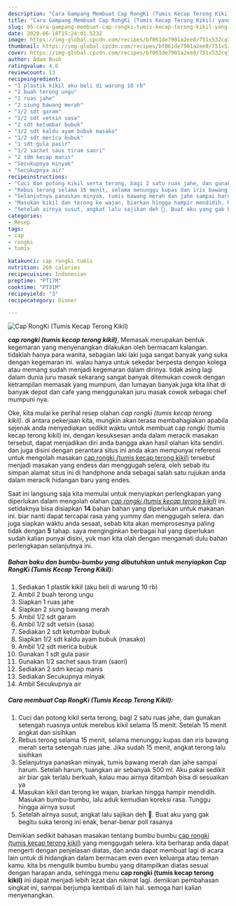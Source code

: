 ```yaml
---
description: "Cara Gampang Membuat Cap RongKi (Tumis Kecap Terong Kikil) yang Bisa Manjain Lidah"
title: "Cara Gampang Membuat Cap RongKi (Tumis Kecap Terong Kikil) yang Bisa Manjain Lidah"
slug: 95-cara-gampang-membuat-cap-rongki-tumis-kecap-terong-kikil-yang-bisa-manjain-lidah
date: 2020-06-18T15:24:01.523Z
image: https://img-global.cpcdn.com/recipes/bf061de7901a2ee8/751x532cq70/cap-rongki-tumis-kecap-terong-kikil-foto-resep-utama.jpg
thumbnail: https://img-global.cpcdn.com/recipes/bf061de7901a2ee8/751x532cq70/cap-rongki-tumis-kecap-terong-kikil-foto-resep-utama.jpg
cover: https://img-global.cpcdn.com/recipes/bf061de7901a2ee8/751x532cq70/cap-rongki-tumis-kecap-terong-kikil-foto-resep-utama.jpg
author: Adam Bush
ratingvalue: 4.6
reviewcount: 13
recipeingredient:
- "1 plastik kikil aku beli di warung 10 rb"
- "2 buah terong ungu"
- "1 ruas jahe"
- "2 siung bawang merah"
- "1/2 sdt garam"
- "1/2 sdt vetsin sasa"
- "2 sdt ketumbar bubuk"
- "1/2 sdt kaldu ayam bubuk masako"
- "1/2 sdt merica bubuk"
- "1 sdt gula pasir"
- "1/2 sachet saus tiram saori"
- "2 sdm kecap manis"
- "Secukupnya minyak"
- "Secukupnya air"
recipeinstructions:
- "Cuci dan potong kikil serta terong, bagi 2 satu ruas jahe, dan gunakan setengah ruasnya untuk merebus kikil selama 15 menit. Setelah 15 menit angkat dan sisihkan"
- "Rebus terong selama 15 menit, selama menunggu kupas dan iris bawang merah serta setengah ruas jahe. Jika sudah 15 menit, angkat terong lalu sisihkan"
- "Selanjutnya panaskan minyak, tumis bawang merah dan jahe sampai harum. Setelah harum, tuangkan air sebanyak 500 ml. Aku pakai sedikit air biar gak terlalu berkuah, kalau mau airnya ditambah bisa di sesuaikan ya"
- "Masukan kikil dan terong ke wajan, biarkan hingga hampir mendidih. Masukan bumbu-bumbu, lalu aduk kemudian koreksi rasa. Tunggu hingga airnya susut"
- "Setelah airnya susut, angkat lalu sajikan deh 🤗. Buat aku yang gak begitu suka terong ini enak, benar-benar poll rasanya"
categories:
- Resep
tags:
- cap
- rongki
- tumis

katakunci: cap rongki tumis 
nutrition: 269 calories
recipecuisine: Indonesian
preptime: "PT17M"
cooktime: "PT31M"
recipeyield: "3"
recipecategory: Dinner

---
```



![Cap RongKi (Tumis Kecap Terong Kikil)](https://img-global.cpcdn.com/recipes/bf061de7901a2ee8/751x532cq70/cap-rongki-tumis-kecap-terong-kikil-foto-resep-utama.jpg)

<b><i>cap rongki (tumis kecap terong kikil)</i></b>, Memasak merupakan bentuk kegemaran yang menyenangkan dilakukan oleh bermacam kalangan. tidaklah hanya para wanita, sebagian laki laki juga sangat banyak yang suka dengan kegemaran ini. walau hanya untuk sekedar berpesta dengan kolega atau memang sudah menjadi kegemaran dalam dirinya. tidak asing lagi dalam dunia juru masak sekarang sangat banyak ditemukan cowok dengan ketrampilan memasak yang mumpuni, dan lumayan banyak juga kita lihat di banyak depot dan cafe yang menggunakan juru masak cowok sebagai chef mumpuni nya.



Oke, kita mulai ke perihal resep olahan <i>cap rongki (tumis kecap terong kikil)</i>. di antara pekerjaan kita, mungkin akan terasa membahagiakan apabila sejenak anda menyediakan sedikit waktu untuk membuat cap rongki (tumis kecap terong kikil) ini. dengan kesuksesan anda dalam meracik masakan tersebut, dapat menjadikan diri anda bangga akan hasil olahan kita sendiri. dan juga disini dengan perantara situs ini anda akan mempunyai referensi untuk mengolah masakan <u>cap rongki (tumis kecap terong kikil)</u> tersebut menjadi masakan yang endess dan menggugah selera, oleh sebab itu simpan alamat situs ini di handphone anda sebagai salah satu rujukan anda dalam meracik hidangan baru yang endes.


Saat ini langsung saja kita memulai untuk menyiapkan perlengkapan yang diperlukan dalam mengolah olahan <u><i>cap rongki (tumis kecap terong kikil)</i></u> ini. setidaknya bisa disiapkan <b>14</b> bahan bahan yang diperlukan untuk makanan ini. biar nanti dapat tercapai rasa yang yummy dan menggugah selera. dan juga siapkan waktu anda sesaat, sebab kita akan memprosesnya paling tidak dengan <b>5</b> tahap. saya menginginkan berbagai hal yang diperlukan sudah kalian punyai disini, yuk mari kita olah dengan mengamati dulu bahan perlengkapan selanjutnya ini.

<!--inarticleads1-->

##### Bahan baku dan bumbu-bumbu yang dibutuhkan untuk menyiapkan Cap RongKi (Tumis Kecap Terong Kikil):

1. Sediakan 1 plastik kikil (aku beli di warung 10 rb)
1. Ambil 2 buah terong ungu
1. Siapkan 1 ruas jahe
1. Siapkan 2 siung bawang merah
1. Ambil 1/2 sdt garam
1. Ambil 1/2 sdt vetsin (sasa)
1. Sediakan 2 sdt ketumbar bubuk
1. Siapkan 1/2 sdt kaldu ayam bubuk (masako)
1. Ambil 1/2 sdt merica bubuk
1. Gunakan 1 sdt gula pasir
1. Gunakan 1/2 sachet saus tiram (saori)
1. Sediakan 2 sdm kecap manis
1. Sediakan Secukupnya minyak
1. Ambil Secukupnya air




<!--inarticleads2-->

##### Cara membuat Cap RongKi (Tumis Kecap Terong Kikil):

1. Cuci dan potong kikil serta terong, bagi 2 satu ruas jahe, dan gunakan setengah ruasnya untuk merebus kikil selama 15 menit. Setelah 15 menit angkat dan sisihkan
1. Rebus terong selama 15 menit, selama menunggu kupas dan iris bawang merah serta setengah ruas jahe. Jika sudah 15 menit, angkat terong lalu sisihkan
1. Selanjutnya panaskan minyak, tumis bawang merah dan jahe sampai harum. Setelah harum, tuangkan air sebanyak 500 ml. Aku pakai sedikit air biar gak terlalu berkuah, kalau mau airnya ditambah bisa di sesuaikan ya
1. Masukan kikil dan terong ke wajan, biarkan hingga hampir mendidih. Masukan bumbu-bumbu, lalu aduk kemudian koreksi rasa. Tunggu hingga airnya susut
1. Setelah airnya susut, angkat lalu sajikan deh 🤗. Buat aku yang gak begitu suka terong ini enak, benar-benar poll rasanya




Demikian sedikit bahasan masakan tentang bumbu bumbu <u>cap rongki (tumis kecap terong kikil)</u> yang menggugah selera. kita berharap anda dapat mengerti dengan penjelasan diatas, dan anda dapat membuat lagi di acara lain untuk di hidangkan dalam bermacam even even keluarga atau teman kamu. kita bs mengulik bumbu bumbu yang ditampilkan diatas sesuai dengan harapan anda, sehingga menu <b>cap rongki (tumis kecap terong kikil)</b> ini dapat menjadi lebih lezat dan nikmat lagi. demikian pembahasan singkat ini, sampai berjumpa kembali di lain hal. semoga hari kalian menyenangkan.
